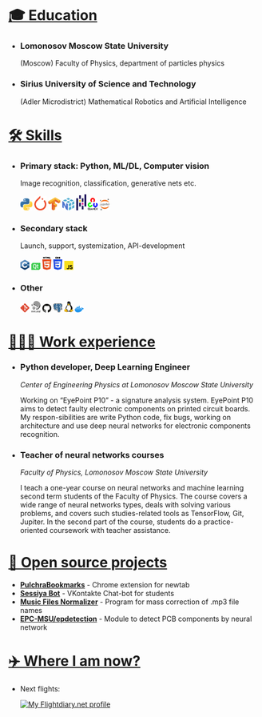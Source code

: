 # <a id="education" href="#education">🎓 Education</a>

* ### Lomonosov Moscow State University
    (Moscow) Faculty of Physics, department of particles physics

* ### Sirius University of Science and Technology
    (Adler Microdistrict) Mathematical Robotics and Artificial Intelligence

# <a id="skills" href="#skills">🛠️ Skills</a>

* ### Primary stack: Python, ML/DL, Computer vision
    Image recognition, classification, generative nets etc.
    <p align="left">
      <img src="assets/icons/python.svg" width=24px>
      <img src="assets/icons/pytorch.svg" width=24px>
      <img src="assets/icons/tensorflow.svg" width=24px>
      <img src="assets/icons/numpy-icon.svg" width=24px>
      <img src="assets/icons/pandas-icon.svg" width=20px>
      <img src="assets/icons/opencv.svg" width=20px>
      <img src="assets/icons/jupyter.svg" width=20px>
    </p>

* ### Secondary stack

    Launch, support, systemization, API-development
    <p align="left">
      <img src="assets/icons/c-plusplus.svg" width=18px>
      <img src="assets/icons/qt.svg" width=18px>
      <img src="assets/icons/html-5.svg" width=18px>
      <img src="assets/icons/css-3.svg" width=18px>
      <img src="assets/icons/javascript.svg" width=18px>
    </p>


* ### Other
    <p align="left">
      <img src="assets/icons/git-icon.svg" width=18px>
      <img src="assets/icons/mercurial.svg" width=18px>
      <img src="assets/icons/github-icon.svg" width=18px>
      <img src="assets/icons/postgresql.svg" width=18px>
      <img src="assets/icons/linux-tux.svg" width=18px>
      <img src="assets/icons/docker-icon.svg" width=18px>
    </p>

# <a id="works" href="#works">👨🏻‍💻 Work experience</a>

* ### Python developer, Deep Learning Engineer

    *Center of Engineering Physics at Lomonosov Moscow State University*

    Working on “EyePoint P10” - a signature analysis system. EyePoint P10 aims to detect faulty electronic components on printed circuit boards. My respon-sibilities are write Python code, fix bugs, working on architecture and use deep neural networks for electronic components recognition.


* ### Teacher of neural networks courses

    *Faculty of Physics, Lomonosov Moscow State University*

    I teach a one-year course on neural networks and machine learning second term students of the Faculty of Physics. The course covers a wide range of neural networks types, deals with solving various problems, and covers such studies-related tools as TensorFlow, Git, Jupiter. In the second part of the course, students do a practice-oriented coursework with teacher assistance.

# <a id="projects" href="#projects">🧩 Open source projects</a>

* **[PulchraBookmarks](https://chrome.google.com/webstore/detail/pulchra-bookmarks/pknkgclggganidoalifaagfjikhcdolb)** - Chrome extension for newtab
* **[Sessiya Bot](https://github.com/Annndruha/sessiyabot)** - VKontakte Chat-bot for students
* **[Music Files Normalizer](https://github.com/Annndruha/music_files_normalizer)** - Program for mass correction of .mp3 file names
* **[EPC-MSU/epdetection](https://github.com/EPC-MSU/epdetection)** - Module to detect PCB components by neural network

# <a id="location" href="https://goo.gl/maps/m7Bz45zYJbsB7d8s6">✈️ Where I am now?</a>

* Next flights:

   <a href="https://my.flightradar24.com/AMarakulin"><img src="https://banners-my.flightradar24.com/AMarakulin-future.png" alt="My Flightdiary.net profile" /></a>
